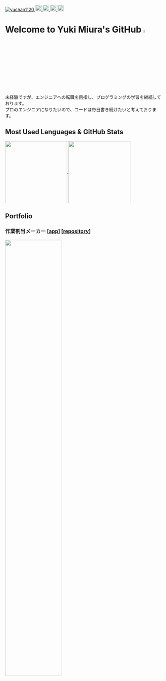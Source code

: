 <!--
**yuchan1120/yuchan1120** is a ✨ _special_ ✨ repository because its `README.md` (this file) appears on your GitHub profile.

Here are some ideas to get you started:

### Hi there 👋

- 🔭 I’m currently working on ...
- 🌱 I’m currently learning ...
- 👯 I’m looking to collaborate on ...
- 🤔 I’m looking for help with ...
- 💬 Ask me about ...
- 📫 How to reach me: ...
- 😄 Pronouns: ...
- ⚡ Fun fact: ...
-->

<p align="left">
  <a href="https://github.com/yuchan1120/yuchan1120/">
    <img src="https://komarev.com/ghpvc/?username=yuchan1120" alt="yuchan1120" />
  </a>
  <a href="http://twitter.com/potepan_miura">
    <img height="20" src="https://img.shields.io/twitter/follow/potepan_miura?label=Twitter&logo=twitter&style=flat" />
  </a>
  <a href="https://github.com/yuchan1120">
    <img height="20" src="https://img.shields.io/github/followers/yuchan1120?label=follow&logo=github&style=flat" />
  </a>
  <a href="http://qiita.com/Myuuki">
    <img height="20" src="https://qiita-badge.apiapi.app/s/Myuuki/posts.svg" />
  </a>
  <a href="http://qiita.com/Myuuki">
    <img height="20" src="https://qiita-badge.apiapi.app/s/Myuuki/contributions.svg" />
  </a>
</p>

# Welcome to Yuki Miura's GitHub <img width="4.8%" src = "https://raw.githubusercontent.com/MartinHeinz/MartinHeinz/master/wave.gif">
未経験ですが、エンジニアへの転職を目指し、プログラミングの学習を継続しております。
<br>
プロのエンジニアになりたいので、コードは毎日書き続けたいと考えております。

## Most Used Languages & GitHub Stats
<a href="https://github.com/anuraghazra/github-readme-stats">
  <img height="200" align="center" src="https://github-readme-stats.vercel.app/api/top-langs/?username=yuchan1120" />
</a>
<a href="https://github.com/anuraghazra/github-readme-stats">
  <img height="200" align="center" src="https://github-readme-stats.vercel.app/api?username=yuchan1120&show_icons=true" />
</a>

## Portfolio
### 作業割当メーカー [[app](https://sagyouwariate-maker.herokuapp.com/)] [[repository](https://github.com/yuchan1120/sagyouwariate_maker)]
<img width="60%" src="https://user-images.githubusercontent.com/95864276/185735792-0391ea38-5469-4586-a3a9-0ab9518fd178.gif">
